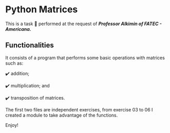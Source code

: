 # Python Matrices

This is a task :pencil: performed at the request of ***Professor Alkimin of FATEC - Americana.***

## Functionalities

It consists of a program that performs some basic operations with matrices such as:

:heavy_check_mark: addition;

:heavy_check_mark: multiplication; and

:heavy_check_mark: transposition of matrices.

The first two files are independent exercises, from exercise 03 to 06 I created a module to take advantage of the functions.

Enjoy!
